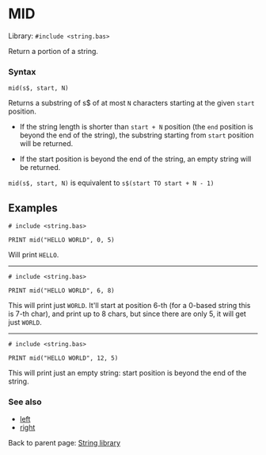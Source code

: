 # MID

Library: `#include <string.bas>`

Return a portion of a string.


### Syntax
`mid(s$, start, N)`

Returns a substring of s$ of at most `N` characters starting at the given
`start` position.

 * If the string length is shorter than `start + N` position (the `end` position is
beyond the end of the string), the substring starting from `start` position will
be returned.

 * If the start position is beyond the end of the string, an empty string
will be returned.

`mid(s$, start, N)` is equivalent to `s$(start TO start + N - 1)`

## Examples

```basic
# include <string.bas>

PRINT mid("HELLO WORLD", 0, 5)
```
Will print `HELLO`.

---

```basic
# include <string.bas>

PRINT mid("HELLO WORLD", 6, 8)
```
This will print just `WORLD`.
It'll start at position 6-th (for a 0-based string this is 7-th char), and print
up to 8 chars, but since there are only 5, it will get just `WORLD`.

---

```basic
# include <string.bas>

PRINT mid("HELLO WORLD", 12, 5)
```
This will print just an empty string: start position is beyond the end
of the string.


### See also

 * [left](left.md)
 * [right](right.md)


Back to parent page: [String library](../string.bas.md)
